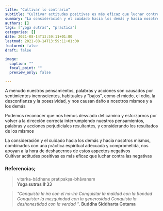 ```yaml
---
title: "Cultivar lo contrario"
subtitle: "Cultivar actitudes positivas es más eficaz que luchar contra las negativas"
summary: "La consideración y el cuidado hacia los demás y hacia nosotros mismos, combinados con una práctica espiritual adecuada y comprometida, nos apoyan"
authors: []
tags: ["yoga sutras", "practica"]
categories: []
date: 2021-08-14T13:59:11+01:00
lastmod: 2021-08-14T13:59:11+01:00
featured: false
draft: false

image:
  caption: ""
  focal_point: ""
  preview_only: false

---
```

A menudo nuestros pensamientos, palabras y acciones son causados por sentimientos inconscientes, habituales y "bajos", como el miedo, el odio, la desconfianza y la posesividad, y nos causan daño a nosotros mismos y a los demás

Podemos reconocer que nos hemos desviado del camino y esforzarnos por volver a la dirección correcta interrumpiendo nuestros pensamientos, palabras y acciones perjudiciales resultantes, y considerando los resultados de los mismos

La consideración y el cuidado hacia los demás y hacia nosotros mismos, combinados con una práctica espiritual adecuada y comprometida, nos apoyan a la hora de deshacernos de estos aspectos negativos\
Cultivar actitudes positivas es más eficaz que luchar contra las negativas


### Referencias;

>vitarka-bādhane pratipakṣa-bhāvanam\
>**Yoga sutras II:33**

>*"Conquista la ira con el no-ira
> Conquistar la maldad con la bondad
>Conquistar la mezquindad con la generosidad
>Conquista la deshonestidad con la verdad "*.
> **Buddha Siddharta Gotama**
